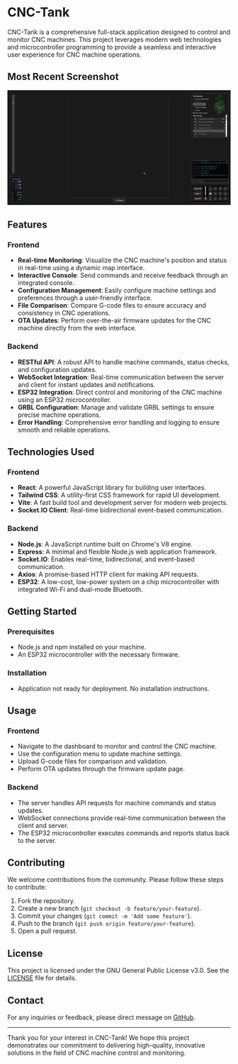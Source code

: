 # CNC-Tank

CNC-Tank is a comprehensive full-stack application designed to control and monitor CNC machines. This project leverages modern web technologies and microcontroller programming to provide a seamless and interactive user experience for CNC machine operations.

## Most Recent Screenshot
![Most Recent Screenshot](.progress/draft6.png)

## Features

### Frontend
- **Real-time Monitoring**: Visualize the CNC machine's position and status in real-time using a dynamic map interface.
- **Interactive Console**: Send commands and receive feedback through an integrated console.
- **Configuration Management**: Easily configure machine settings and preferences through a user-friendly interface.
- **File Comparison**: Compare G-code files to ensure accuracy and consistency in CNC operations.
- **OTA Updates**: Perform over-the-air firmware updates for the CNC machine directly from the web interface.

### Backend
- **RESTful API**: A robust API to handle machine commands, status checks, and configuration updates.
- **WebSocket Integration**: Real-time communication between the server and client for instant updates and notifications.
- **ESP32 Integration**: Direct control and monitoring of the CNC machine using an ESP32 microcontroller.
- **GRBL Configuration**: Manage and validate GRBL settings to ensure precise machine operations.
- **Error Handling**: Comprehensive error handling and logging to ensure smooth and reliable operations.

## Technologies Used

### Frontend
- **React**: A powerful JavaScript library for building user interfaces.
- **Tailwind CSS**: A utility-first CSS framework for rapid UI development.
- **Vite**: A fast build tool and development server for modern web projects.
- **Socket.IO Client**: Real-time bidirectional event-based communication.

### Backend
- **Node.js**: A JavaScript runtime built on Chrome's V8 engine.
- **Express**: A minimal and flexible Node.js web application framework.
- **Socket.IO**: Enables real-time, bidirectional, and event-based communication.
- **Axios**: A promise-based HTTP client for making API requests.
- **ESP32**: A low-cost, low-power system on a chip microcontroller with integrated Wi-Fi and dual-mode Bluetooth.

## Getting Started

### Prerequisites
- Node.js and npm installed on your machine.
- An ESP32 microcontroller with the necessary firmware.

### Installation
- Application not ready for deployment. No installation instructions.

## Usage

### Frontend
- Navigate to the dashboard to monitor and control the CNC machine.
- Use the configuration menu to update machine settings.
- Upload G-code files for comparison and validation.
- Perform OTA updates through the firmware update page.

### Backend
- The server handles API requests for machine commands and status updates.
- WebSocket connections provide real-time communication between the client and server.
- The ESP32 microcontroller executes commands and reports status back to the server.

## Contributing

We welcome contributions from the community. Please follow these steps to contribute:
1. Fork the repository.
2. Create a new branch (`git checkout -b feature/your-feature`).
3. Commit your changes (`git commit -m 'Add some feature'`).
4. Push to the branch (`git push origin feature/your-feature`).
5. Open a pull request.

## License

This project is licensed under the GNU General Public License v3.0. See the [LICENSE](LICENSE) file for details.

## Contact

For any inquiries or feedback, please direct message on [GitHub](https://github.com/MagicInUse).

---

Thank you for your interest in CNC-Tank! We hope this project demonstrates our commitment to delivering high-quality, innovative solutions in the field of CNC machine control and monitoring.